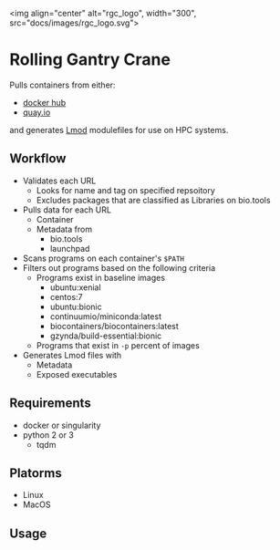 <img align="center" alt="rgc_logo", width="300", src="docs/images/rgc_logo.svg">

Rolling Gantry Crane
======================================================

Pulls containers from either:

- [docker hub](https://hub.docker.com/)
- [quay.io](https://quay.io/)

and generates [Lmod](https://github.com/TACC/Lmod) modulefiles for use on HPC systems.

Workflow
------------------------------------------------------

- Validates each URL
	- Looks for name and tag on specified repsoitory
	- Excludes packages that are classified as Libraries on bio.tools
- Pulls data for each URL
	- Container
	- Metadata from
		- bio.tools
		- launchpad
- Scans programs on each container's `$PATH`
- Filters out programs based on the following criteria
	- Programs exist in baseline images
		- ubuntu:xenial
		- centos:7
		- ubuntu:bionic
		- continuumio/miniconda:latest
		- biocontainers/biocontainers:latest
		- gzynda/build-essential:bionic
	- Programs that exist in `-p` percent of images
- Generates Lmod files with
	- Metadata
	- Exposed executables

Requirements
------------------------------------------------------

- docker or singularity
- python 2 or 3
	- tqdm

Platorms
------------------------------------------------------

- Linux
- MacOS

Usage
------------------------------------------------------

```
